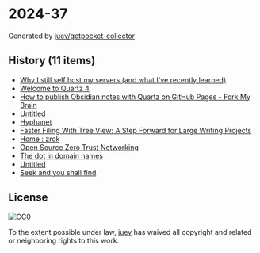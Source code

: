 # 2024-37

Generated by [juev/getpocket-collector](https://github.com/juev/getpocket-collector)

## History (11 items)

- [Why I still self host my servers (and what I've recently learned)](https://chollinger.com/blog/2024/08/why-i-still-self-host-my-servers-and-what-ive-recently-learned/)
- [Welcome to Quartz 4](https://quartz.jzhao.xyz/)
- [How to publish Obsidian notes with Quartz on GitHub Pages - Fork My Brain](https://notes.nicolevanderhoeven.com/How+to+publish+Obsidian+notes+with+Quartz+on+GitHub+Pages)
- [Untitled](https://yorickpeterse.com/articles/asynchronous-io-the-next-billion-dollar-mistake/%7BURL%7D%7Burl%7D)
- [Hyphanet](https://www.hyphanet.org/index.html)
- [Faster Filing With Tree View: A Step Forward for Large Writing Projects](https://ia.net/topics/faster-filing-with-tree-view-a-step-forward-for-large-writing-projects)
- [Home : zrok](https://zrok.io/)
- [Open Source Zero Trust Networking](https://landing.openziti.io/)
- [The dot in domain names](https://jpmens.net/2024/09/04/the-dot-in-domain-names/)
- [Untitled](https://techcrunch.com/2024/09/07/for-security-we-have-to-stop-picking-up-the-phone/)
- [Seek and you shall find](https://lmno.lol/alvaro/seek-and-you-shall-find)

## License

[![CC0](https://mirrors.creativecommons.org/presskit/buttons/88x31/svg/cc-zero.svg)](https://creativecommons.org/publicdomain/zero/1.0/)

To the extent possible under law, [juev](https://github.com/juev) has waived all copyright and related or neighboring rights to this work.
